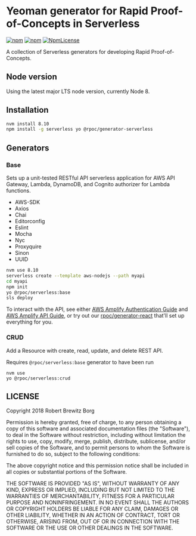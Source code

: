 # Yeoman generator for Rapid Proof-of-Concepts in Serverless

[![npm](https://img.shields.io/npm/v/@rpoc/generator-serverless.svg)](https://www.npmjs.com/package/@rpoc/generator-serverless)
[![npm](https://img.shields.io/npm/dt/@rpoc/generator-serverless.svg)](https://www.npmjs.com/package/@rpoc/generator-serverless)
[![NpmLicense](https://img.shields.io/npm/l/@rpoc/generator-serverless.svg)](https://opensource.org/licenses/MIT)

A collection of Serverless generators for developing Rapid Proof-of-Concepts.

## Node version

Using the latest major LTS node version, currently Node 8.

## Installation

```bash
nvm install 8.10
npm install -g serverless yo @rpoc/generator-serverless
```

## Generators

### Base

Sets up a unit-tested RESTful API serverless application for AWS API Gateway, Lambda, DynamoDB, and Cognito authorizer for Lambda functions.

- AWS-SDK
- Axios
- Chai
- Editorconfig
- Eslint
- Mocha
- Nyc
- Proxyquire
- Sinon
- UUID

```bash
nvm use 8.10
serverless create --template aws-nodejs --path myapi
cd myapi
npm init
yo @rpoc/serverless:base
sls deploy
```

To interact with the API, see either [AWS Amplify Authentication Guide](https://aws-amplify.github.io/amplify-js/media/authentication_guide) and [AWS Amplify API Guide](https://aws-amplify.github.io/amplify-js/media/api_guide), or try out our [rpoc/generator-react](https://github.com/rpoc/generator-react) that'll set up everything for you.

### CRUD

Add a Resource with create, read, update, and delete REST API.

Requires `@rpoc/serverless:base` generator to have been run

```
nvm use
yo @rpoc/serverless:crud
```

## LICENSE

Copyright 2018 Robert Brewitz Borg

Permission is hereby granted, free of charge, to any person obtaining a copy of this software and associated documentation files (the "Software"), to deal in the Software without restriction, including without limitation the rights to use, copy, modify, merge, publish, distribute, sublicense, and/or sell copies of the Software, and to permit persons to whom the Software is furnished to do so, subject to the following conditions:

The above copyright notice and this permission notice shall be included in all copies or substantial portions of the Software.

THE SOFTWARE IS PROVIDED "AS IS", WITHOUT WARRANTY OF ANY KIND, EXPRESS OR IMPLIED, INCLUDING BUT NOT LIMITED TO THE WARRANTIES OF MERCHANTABILITY, FITNESS FOR A PARTICULAR PURPOSE AND NONINFRINGEMENT. IN NO EVENT SHALL THE AUTHORS OR COPYRIGHT HOLDERS BE LIABLE FOR ANY CLAIM, DAMAGES OR OTHER LIABILITY, WHETHER IN AN ACTION OF CONTRACT, TORT OR OTHERWISE, ARISING FROM, OUT OF OR IN CONNECTION WITH THE SOFTWARE OR THE USE OR OTHER DEALINGS IN THE SOFTWARE.
